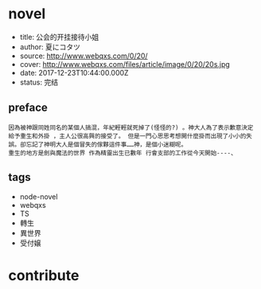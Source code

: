 
# novel

- title: 公会的开挂接待小姐
- author: 夏にコタツ
- source: http://www.webqxs.com/0/20/
- cover: http://www.webqxs.com/files/article/image/0/20/20s.jpg
- date: 2017-12-23T10:44:00.000Z
- status: 完结

## preface

```
因為被神跟同姓同名的某個人搞混，年紀輕輕就死掉了(怪怪的?) 。神大人為了表示歉意決定
給予重生和外掛 ，主人公很高興的接受了。 但是一門心思思考想開什麼掛而出現了小小的失
誤。卻忘記了神明大人是個冒失的傢夥這件事……神，是個小迷糊呢。
重生的地方是劍與魔法的世界 作為精靈出生已數年 行會支部的工作從今天開始----、
```

## tags

- node-novel
- webqxs
- TS
- 轉生
- 異世界
- 受付嬢

# contribute

